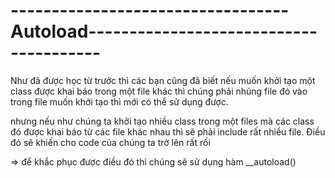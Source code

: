 
# ----------------------------------Autoload---------------------------------------

Như đã được học từ trước thì các bạn cũng đã biết nếu muốn khởi tạo một class được khai báo trong một file khác thì chúng phải nhúng file đó vào trong file muốn khởi tạo thì mới có thể sử dụng được.

nhưng nếu như chúng ta khởi tạo nhiều class trong một files mà các class đó được khai báo từ các file khác nhau thì sẽ phải include rất nhiều file. Điều đó sẽ khiến cho code của chúng ta trở lên rất rối

=> để khắc phục được điều đó thì chúng sẽ sử dụng hàm __autoload()

